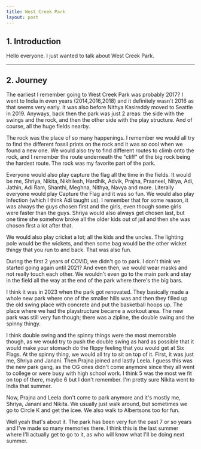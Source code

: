 ```yaml
---
title: West Creek Park
layout: post
---
```


## 1. Introduction 
Hello everyone. I just wanted to talk about West Creek Park.

---

## 2. Journey

The earliest I remember going to West Creek Park was probably 2017? I went to India in even years (2014,2016,2018) and it definitely wasn't 2016 as that seems very early. It was also before Nithya Kasireddy moved to Seattle in 2019. Anyways, back then the park was just 2 areas: the side with the swings and the rock, and then the other side with the play structure. And of course, all the huge fields nearby. 

The rock was the place of so many happenings. I remember we would all try to find the different fossil prints on the rock and it was so cool when we found a new one. We would also try to find different routes to climb onto the rock, and I remember the route underneath the "cliff" of the big rock being the hardest route. The rock was my favorite part of the park.

Everyone would also play capture the flag all the time in the fields. It would be me, Shriya, Nikita, Nikhilesh, Hardhik, Advik, Prajna, Praaneel, Nitya, Adi, Jathin, Adi Ram, Shanthi, Meghna, Nithya, Navya and more. Literally everyone would play Capture the Flag and it was so fun. We would also play Infection (which I think Adi taught us). I remember that for some reason, it was always the guys chosen first and the girls, even though some girls were faster than the guys. Shriya would also always get chosen last, but one time she somehow broke all the older kids out of jail and then she was chosen first a lot after that.

We would also play cricket a lot; all the kids and the uncles. The lighting pole would be the wickets, and then some bag would be the other wicket thingy that you run to and back. That was also fun. 

During the first 2 years of COVID, we didn't go to park. I don't think we started going again until 2021? And even then, we would wear masks and not really touch each other. We wouldn't even go to the main park and stay in the field all the way at the end of the park where there's the big bars. 

I think it was in 2023 when the park got renovated. They basically made a whole new park where one of the smaller hills was and then they filled up the old swing place with concrete and put the basketball hoops up. The place where we had the playstructure became a workout area. The new park was still very fun though; there was a zipline, the double swing and the spinny thingy.

I think double swing and the spinny things were the most memorable though, as we would try to push the double swing as hard as possible that it would make your stomach do the flippy feeling that you would get at Six Flags. At the spinny thing, we would all try to sit on top of it. First, it was just me, Shriya and Janani. Then Prajna joined and lastly Leela. I guess this was the new park gang, as the OG ones didn't come anymore since they all went to college or were busy with high school work. I think 5 was the most we fit on top of there, maybe 6 but I don't remember. I'm pretty sure Nikita went to India that summer.

Now, Prajna and Leela don't come to park anymore and it's mostly me, Shriya, Janani and Nikita. We usually just walk around, but sometimes we go to Circle K and get the icee. We also walk to Albertsons too for fun.

Well yeah that's about it. The park has been very fun the past 7 or so years and I've made so many memories there. I think this is the last summer where I'll actually get to go to it, as who will know what I'll be doing next summer. 
